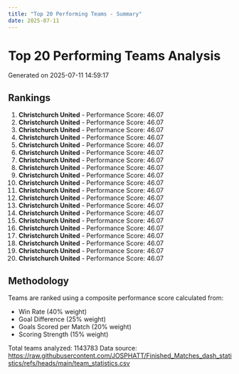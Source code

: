 ```yaml
---
title: "Top 20 Performing Teams - Summary"
date: 2025-07-11
---
```


# Top 20 Performing Teams Analysis

Generated on 2025-07-11 14:59:17

## Rankings

1. **Christchurch United** - Performance Score: 46.07
2. **Christchurch United** - Performance Score: 46.07
3. **Christchurch United** - Performance Score: 46.07
4. **Christchurch United** - Performance Score: 46.07
5. **Christchurch United** - Performance Score: 46.07
6. **Christchurch United** - Performance Score: 46.07
7. **Christchurch United** - Performance Score: 46.07
8. **Christchurch United** - Performance Score: 46.07
9. **Christchurch United** - Performance Score: 46.07
10. **Christchurch United** - Performance Score: 46.07
11. **Christchurch United** - Performance Score: 46.07
12. **Christchurch United** - Performance Score: 46.07
13. **Christchurch United** - Performance Score: 46.07
14. **Christchurch United** - Performance Score: 46.07
15. **Christchurch United** - Performance Score: 46.07
16. **Christchurch United** - Performance Score: 46.07
17. **Christchurch United** - Performance Score: 46.07
18. **Christchurch United** - Performance Score: 46.07
19. **Christchurch United** - Performance Score: 46.07
20. **Christchurch United** - Performance Score: 46.07

## Methodology

Teams are ranked using a composite performance score calculated from:
- Win Rate (40% weight)
- Goal Difference (25% weight)
- Goals Scored per Match (20% weight)
- Scoring Strength (15% weight)

Total teams analyzed: 1143783
Data source: https://raw.githubusercontent.com/JOSPHATT/Finished_Matches_dash_statistics/refs/heads/main/team_statistics.csv
